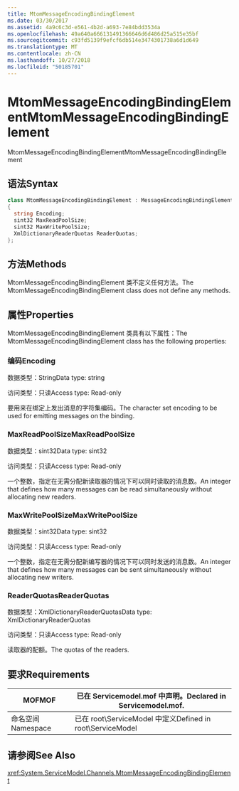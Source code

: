 ```yaml
---
title: MtomMessageEncodingBindingElement
ms.date: 03/30/2017
ms.assetid: 4a9c6c3d-e561-4b2d-a693-7e84bdd3534a
ms.openlocfilehash: 49a640a666131491366646d6d486d25a515e35bf
ms.sourcegitcommit: c93fd5139f9efcf6db514e3474301738a6d1d649
ms.translationtype: MT
ms.contentlocale: zh-CN
ms.lasthandoff: 10/27/2018
ms.locfileid: "50185701"
---
```

# <a name="mtommessageencodingbindingelement"></a><span data-ttu-id="620fe-102">MtomMessageEncodingBindingElement</span><span class="sxs-lookup"><span data-stu-id="620fe-102">MtomMessageEncodingBindingElement</span></span>
<span data-ttu-id="620fe-103">MtomMessageEncodingBindingElement</span><span class="sxs-lookup"><span data-stu-id="620fe-103">MtomMessageEncodingBindingElement</span></span>  
  
## <a name="syntax"></a><span data-ttu-id="620fe-104">语法</span><span class="sxs-lookup"><span data-stu-id="620fe-104">Syntax</span></span>  
  
```csharp
class MtomMessageEncodingBindingElement : MessageEncodingBindingElement  
{  
  string Encoding;  
  sint32 MaxReadPoolSize;  
  sint32 MaxWritePoolSize;  
  XmlDictionaryReaderQuotas ReaderQuotas;  
};  
```  
  
## <a name="methods"></a><span data-ttu-id="620fe-105">方法</span><span class="sxs-lookup"><span data-stu-id="620fe-105">Methods</span></span>  
 <span data-ttu-id="620fe-106">MtomMessageEncodingBindingElement 类不定义任何方法。</span><span class="sxs-lookup"><span data-stu-id="620fe-106">The MtomMessageEncodingBindingElement class does not define any methods.</span></span>  
  
## <a name="properties"></a><span data-ttu-id="620fe-107">属性</span><span class="sxs-lookup"><span data-stu-id="620fe-107">Properties</span></span>  
 <span data-ttu-id="620fe-108">MtomMessageEncodingBindingElement 类具有以下属性：</span><span class="sxs-lookup"><span data-stu-id="620fe-108">The MtomMessageEncodingBindingElement class has the following properties:</span></span>  
  
### <a name="encoding"></a><span data-ttu-id="620fe-109">编码</span><span class="sxs-lookup"><span data-stu-id="620fe-109">Encoding</span></span>  
 <span data-ttu-id="620fe-110">数据类型：String</span><span class="sxs-lookup"><span data-stu-id="620fe-110">Data type: string</span></span>  
  
 <span data-ttu-id="620fe-111">访问类型：只读</span><span class="sxs-lookup"><span data-stu-id="620fe-111">Access type: Read-only</span></span>  
  
 <span data-ttu-id="620fe-112">要用来在绑定上发出消息的字符集编码。</span><span class="sxs-lookup"><span data-stu-id="620fe-112">The character set encoding to be used for emitting messages on the binding.</span></span>  
  
### <a name="maxreadpoolsize"></a><span data-ttu-id="620fe-113">MaxReadPoolSize</span><span class="sxs-lookup"><span data-stu-id="620fe-113">MaxReadPoolSize</span></span>  
 <span data-ttu-id="620fe-114">数据类型：sint32</span><span class="sxs-lookup"><span data-stu-id="620fe-114">Data type: sint32</span></span>  
  
 <span data-ttu-id="620fe-115">访问类型：只读</span><span class="sxs-lookup"><span data-stu-id="620fe-115">Access type: Read-only</span></span>  
  
 <span data-ttu-id="620fe-116">一个整数，指定在无需分配新读取器的情况下可以同时读取的消息数。</span><span class="sxs-lookup"><span data-stu-id="620fe-116">An integer that defines how many messages can be read simultaneously without allocating new readers.</span></span>  
  
### <a name="maxwritepoolsize"></a><span data-ttu-id="620fe-117">MaxWritePoolSize</span><span class="sxs-lookup"><span data-stu-id="620fe-117">MaxWritePoolSize</span></span>  
 <span data-ttu-id="620fe-118">数据类型：sint32</span><span class="sxs-lookup"><span data-stu-id="620fe-118">Data type: sint32</span></span>  
  
 <span data-ttu-id="620fe-119">访问类型：只读</span><span class="sxs-lookup"><span data-stu-id="620fe-119">Access type: Read-only</span></span>  
  
 <span data-ttu-id="620fe-120">一个整数，指定在无需分配新编写器的情况下可以同时发送的消息数。</span><span class="sxs-lookup"><span data-stu-id="620fe-120">An integer that defines how many messages can be sent simultaneously without allocating new writers.</span></span>  
  
### <a name="readerquotas"></a><span data-ttu-id="620fe-121">ReaderQuotas</span><span class="sxs-lookup"><span data-stu-id="620fe-121">ReaderQuotas</span></span>  
 <span data-ttu-id="620fe-122">数据类型：XmlDictionaryReaderQuotas</span><span class="sxs-lookup"><span data-stu-id="620fe-122">Data type: XmlDictionaryReaderQuotas</span></span>  
  
 <span data-ttu-id="620fe-123">访问类型：只读</span><span class="sxs-lookup"><span data-stu-id="620fe-123">Access type: Read-only</span></span>  
  
 <span data-ttu-id="620fe-124">读取器的配额。</span><span class="sxs-lookup"><span data-stu-id="620fe-124">The quotas of the readers.</span></span>  
  
## <a name="requirements"></a><span data-ttu-id="620fe-125">要求</span><span class="sxs-lookup"><span data-stu-id="620fe-125">Requirements</span></span>  
  
|<span data-ttu-id="620fe-126">MOF</span><span class="sxs-lookup"><span data-stu-id="620fe-126">MOF</span></span>|<span data-ttu-id="620fe-127">已在 Servicemodel.mof 中声明。</span><span class="sxs-lookup"><span data-stu-id="620fe-127">Declared in Servicemodel.mof.</span></span>|  
|---------|-----------------------------------|  
|<span data-ttu-id="620fe-128">命名空间</span><span class="sxs-lookup"><span data-stu-id="620fe-128">Namespace</span></span>|<span data-ttu-id="620fe-129">已在 root\ServiceModel 中定义</span><span class="sxs-lookup"><span data-stu-id="620fe-129">Defined in root\ServiceModel</span></span>|  
  
## <a name="see-also"></a><span data-ttu-id="620fe-130">请参阅</span><span class="sxs-lookup"><span data-stu-id="620fe-130">See Also</span></span>  
 <xref:System.ServiceModel.Channels.MtomMessageEncodingBindingElement>
